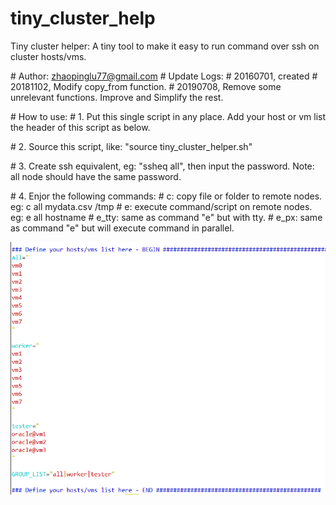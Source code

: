 # tiny_cluster_help
Tiny cluster helper: A tiny tool to make it easy to run command over ssh on cluster hosts/vms.


\# Author: zhaopinglu77@gmail.com
\# Update Logs:
\# 20160701, created
\# 20181102, Modify copy_from function.
\# 20190708, Remove some unrelevant functions. Improve and Simplify the rest.

\# How to use:
\# 1. Put this single script in any place. Add your host or vm list the header of this script as below. 

\# 2. Source this script, like: "source tiny_cluster_helper.sh"

\# 3. Create ssh equivalent, eg: "ssheq all", then input the password. Note: all node should have the same password.

\# 4. Enjor the following commands:
\#       c: copy file or folder to remote nodes.         eg: c all mydata.csv /tmp
\#       e: execute command/script on remote nodes.      eg: e all hostname
\#       e_tty: same as command "e" but with tty. 
\#       e_px: same as command "e" but will execute command in parallel. 

![alt text](/Screenshot/vm_list.png)

